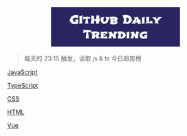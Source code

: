 <div align="center">
  <img src="https://raw.githubusercontent.com/LuckRain7/z-action-github-daily-trending/main/Header.png" width="300"/>
</div>

> 每天的 23:15 触发，读取 js & ts 今日趋势榜

[JavaScript](https://github.com/LuckRain7/z-action-github-daily-trending/tree/main/DATA/daily-javascript)

[TypeScript](https://github.com/LuckRain7/z-action-github-daily-trending/tree/main/DATA/daily-typescript)

[CSS](https://github.com/LuckRain7/z-action-github-daily-trending/tree/main/DATA/daily-CSS)

[HTML](https://github.com/LuckRain7/z-action-github-daily-trending/tree/main/DATA/daily-HTML)

[Vue](https://github.com/LuckRain7/z-action-github-daily-trending/tree/main/DATA/daily-Vue)

